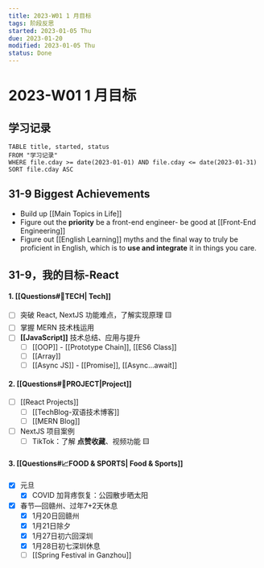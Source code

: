 ```yaml
---
title: 2023-W01 1 月目标
tags: 阶段反思  
started: 2023-01-05 Thu
due: 2023-01-20
modified: 2023-01-05 Thu
status: Done
---
```

# 2023-W01 1 月目标
## 学习记录

```dataview
TABLE title, started, status
FROM "学习记录"
WHERE file.cday >= date(2023-01-01) AND file.cday <= date(2023-01-31)
SORT file.cday ASC
```

## 31-9 Biggest Achievements
- Build up [[Main Topics in Life]]
- Figure out the **priority** be a front-end engineer- be good at [[Front-End Engineering]]
- Figure out [[English Learning]] myths and the final way to truly be proficient in English, which is to **use and integrate** it in things you care.
## 31-9，我的目标-React
#### 1. [[Questions#🚀TECH| Tech]]
- [ ] 突破 React, NextJS 功能难点，了解实现原理 🟨
- [ ] 掌握 MERN 技术栈运用
- [ ] **[[JavaScript]]** 技术总结、应用与提升
	- [ ] [[OOP]] - [[Prototype Chain]], [[ES6 Class]]
	- [ ] [[Array]] 
	- [ ] [[Async JS]] - [[Promise]], [[Async...await]]
#### 2. [[Questions#🚀PROJECT|Project]]
- [ ] [[React Projects]]
	- [ ] [[TechBlog-双语技术博客]]
	- [ ] [[MERN Blog]]
- [ ] NextJS 项目案例 
	- [ ] TikTok：了解 **点赞收藏**、视频功能 🟨
#### 3. [[Questions#📈FOOD & SPORTS| Food & Sports]]
- [x] 元旦
	- [x] COVID 加背疼恢复：公园散步晒太阳
- [x] 春节—回赣州、过年7+2天休息
	- [x] 1月20日回赣州
	- [x] 1月21日除夕
	- [x] 1月27日初六回深圳
	- [x] 1月28日初七深圳休息
	- [ ] [[Spring Festival in Ganzhou]]